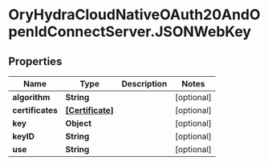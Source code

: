 # OryHydraCloudNativeOAuth20AndOpenIdConnectServer.JSONWebKey

## Properties
Name | Type | Description | Notes
------------ | ------------- | ------------- | -------------
**algorithm** | **String** |  | [optional] 
**certificates** | [**[Certificate]**](Certificate.md) |  | [optional] 
**key** | **Object** |  | [optional] 
**keyID** | **String** |  | [optional] 
**use** | **String** |  | [optional] 


